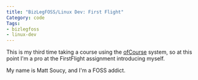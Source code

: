 ```yaml
---
title: "BizLegFOSS/Linux Dev: First Flight"
Category: code
Tags:
- bizlegfoss
- linux-dev
---
```


This is my third time taking a course using the [ofCourse][] system,
so at this point I'm a pro at the FirstFlight assignment introducing myself.

My name is Matt Soucy, and I'm a FOSS addict.

[ofCourse]: https://github.com/ryansb/ofCourse
